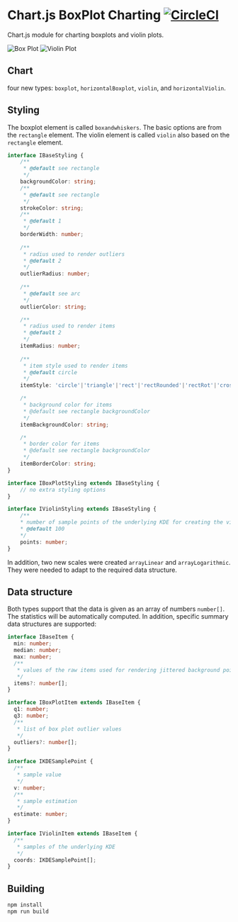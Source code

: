 # Chart.js BoxPlot Charting [![CircleCI](https://circleci.com/gh/datavisyn/chartjs-chart-boxplot.svg?style=badge)](https://circleci.com/gh/datavisyn/chartjs-chart-boxplot)

Chart.js module for charting boxplots and violin plots. 

![Box Plot](https://user-images.githubusercontent.com/4129778/33257815-cee715e8-d357-11e7-899b-9f18f5ab7a5c.png)
![Violin Plot](https://user-images.githubusercontent.com/4129778/33257814-cecc222e-d357-11e7-8def-e298b7e655b1.png)


## Chart

four new types: `boxplot`, `horizontalBoxplot`, `violin`, and `horizontalViolin`. 

## Styling
The boxplot element is called `boxandwhiskers`. The basic options are from the `rectangle` element. The violin element is called `violin` also based on the `rectangle` element.

```typescript
interface IBaseStyling {
    /**
     * @default see rectangle
     */
    backgroundColor: string;
    /**
     * @default see rectangle
     */
    strokeColor: string;
    /**
     * @default 1
     */
    borderWidth: number;
    
    /**
     * radius used to render outliers
     * @default 2
     */
    outlierRadius: number;
    
    /**
     * @default see arc
     */
    outlierColor: string;

    /**
     * radius used to render items
     * @default 2
     */
    itemRadius: number;
    
    /**
     * item style used to render items
     * @default circle
     */
    itemStyle: 'circle'|'triangle'|'rect'|'rectRounded'|'rectRot'|'cross'|'crossRot'|'star'|'line'|'dash';

    /*
     * background color for items
     * @default see rectangle backgroundColor
     */
    itemBackgroundColor: string;

    /*
     * border color for items
     * @default see rectangle backgroundColor
     */
    itemBorderColor: string;
}

interface IBoxPlotStyling extends IBaseStyling {
    // no extra styling options
}

interface IViolinStyling extends IBaseStyling {
    /**
    * number of sample points of the underlying KDE for creating the violin plot
    * @default 100
    */
    points: number;
}
```

In addition, two new scales were created  `arrayLinear` and `arrayLogarithmic`. They were needed to adapt to the required data structure.

## Data structure

Both types support that the data is given as an array of numbers `number[]`. The statistics will be automatically computed. In addition, specific summary data structures are supported:


```typescript
interface IBaseItem {
  min: number;
  median: number;
  max: number;
  /**
   * values of the raw items used for rendering jittered background points 
   */
  items?: number[];     
}

interface IBoxPlotItem extends IBaseItem {
  q1: number;
  q3: number;
  /**
   * list of box plot outlier values  
   */
  outliers?: number[];
}

interface IKDESamplePoint {
  /**
   * sample value 
   */   
  v: number;
  /**
   * sample estimation 
   */
  estimate: number;
}

interface IViolinItem extends IBaseItem {
  /**
   * samples of the underlying KDE 
   */
  coords: IKDESamplePoint[];
}
```

## Building

```sh
npm install
npm run build
```
